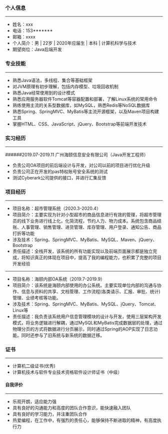 ### 个人信息
---
- 姓名：xxx
- 电话：153*******
- 邮箱：xxxx
- 个人简介：男 | 22岁 | 2020年应届生 | 本科 | 计算机科学与技术
- 期望岗位：Java后端开发
### 专业技能
---
- 熟悉Java语法，多线程、集合等基础框架
- 对JVM原理有初步理解，包括内存模型、垃圾回收机制
- 熟悉Java经常使用到的设计模式
- 熟悉应用服务器软件Tomcat等容器配置和部署，了解Linux系统的常用命令
- 熟练使用主流的关系型数据库，如MySQL，熟悉Redis等NoSQL数据库
- 熟悉Spring、SpringMVC、MyBatis等主流开源框架，以及Maven项目构建工具
- 掌握HTML、CSS、JavaScript、jQuery、Bootstrap等前端开发技术
### 实习经历
---
######2019.07-2019.11	广州海颐信息安全有限公司（Java开发工程师）
- 负责公司OA项目的前后端设计与开发，对公司以前的项目进行优化升级
- 负责公司正在开发的pas特权账号安全系统的测试
- 测试Cyberark公司提供的接口，并进行汇集反馈
### 项目经历
---
- 项目名称：超市管理系统（2020.3-2020.4）
- 项目简介：主要实现为针对小型超市的商品信息进行有效的管理，将超市管理员的线下业务进行线上化，化简流程，节约人力、物力成本。系统包含商品结账、人事管理、销售管理、进货管理、库存管理、用户登录、通知公告、商品打折等功能
- 涉及技术：Spring、SpringMVC、MyBatis、MySQL、Maven、jQuery、Bootstrap
- 责任描述：全栈开发，该系统的所有功能实现以及前端页面展示都是独立完成，将知识真正的体现在项目中，提高了我的编程能力，也积累了完整的项目开发经验

---
- 项目名称：海颐内部OA系统（2019.7-2019.9）
- 项目简介：该系统是海颐内部使用的办公系统。主要实现单位内部的沟通与协作、信息与资料的共享、文档管理、工作流程(各类请示、汇报、审批、统计)管理、业绩考核等功能。
- 涉及技术：Spring、SpringMVC、MyBatis、MySQL、jQuery、Tomcat、Linux等
- 责任描述：我负责该系统用户信息管理模块的设计与开发，使用三层架构开发模式，将业务逻辑进行解耦，通过MySQL和MyBatis完成数据层的处理，通过物理分页的方式将数据进行分页展示，同时通过Spring的AOP实现了日志功能。同时还参与了旧系统与新系统的数据迁移。



### 证书
---
- 计算机二级证书(优秀)
- 计算机技术与软件专业技术资格软件设计师证书（中级）


#### 自我评价
---
- 乐观开朗，适应能力强
- 具有良好的沟通能力和高度的团队合作意识，能快速融入团队
- 具有良好的学习能力，并注重团队合作
- 热爱编程，在工作中，有强烈的责任心，能够保持不断进取的精神，有高度执行力
